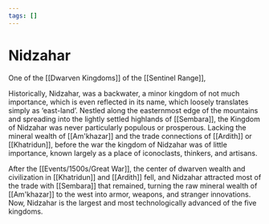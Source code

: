 ```yaml
---
tags: []
---
```

# Nidzahar

One of the [[Dwarven Kingdoms]] of the [[Sentinel Range]], 

Historically, Nidzahar, was a backwater, a minor kingdom of not much importance, which is even reflected in its name, which loosely translates simply as ‘east-land’. Nestled along the easternmost edge of the mountains and spreading into the lightly settled highlands of [[Sembara]], the Kingdom of Nidzahar was never particularly populous or prosperous. Lacking the mineral wealth of [[Am'khazar]] and the trade connections of [[Ardith]] or [[Khatridun]], before the war the kingdom of Nidzahar was of little importance, known largely as a place of iconoclasts, thinkers, and artisans. 

After the [[Events/1500s/Great War]], the center of dwarven wealth and civilization in [[Khatridun]] and [[Ardith]] fell, and Nidzahar attracted most of the trade with [[Sembara]] that remained, turning the raw mineral wealth of [[Am'khazar]] to the west into armor, weapons, and stranger innovations. Now, Nidzahar is the largest and most technologically advanced of the five kingdoms.